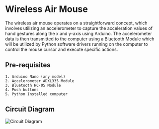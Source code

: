 
# Wireless Air Mouse

The wireless air mouse operates on a straightforward concept, which involves utilizing an accelerometer to capture the acceleration values of hand gestures along the x and y-axis using Arduino. The accelerometer data is then transmitted to the computer using a Bluetooth Module which will be utilized by Python software drivers running on the computer to control the mouse cursor and execute specific actions.


## Pre-requisites

    1. Arduino Nano (any model)
    2. Accelerometer ADXL335 Module
    3. Bluetooth HC-05 Module
    4. Push buttons
    5. Python Installed computer

## Circuit Diagram

![Circuit Diagram]()
